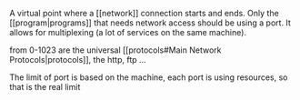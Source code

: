 A virtual point where a [[network]] connection starts and ends. Only the [[program|programs]] that needs network access should be using a port. It allows for multiplexing (a lot of services on the same machine).

from 0-1023 are the universal [[protocols#Main Network Protocols|protocols]], the http, ftp ...

The limit of port is based on the machine, each port is using resources, so that is the real limit

